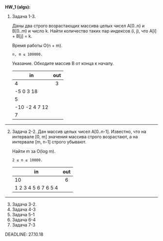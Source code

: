 **HW_1 (algs):**

1. Задача 1-3.

    Даны два строго возрастающих массива целых чисел A[0..n) и B[0..m) и число k. Найти количество таких пар индексов (i, j), что A[i] + B[j] = k. 
    
    Время работы O(n + m).

    `n, m ≤ 100000.`
    
    Указание. Обходите массив B от конца к началу.

    |__in__|__out__|
    |---|:----:|
    |4|3|
    |-5 0 3 18|
    |5|
    |-10 -2 4 7 12|
    |7|
---
2. Задача 2-2.
    Дан массив целых чисел А[0..n-1]. Известно, что на интервале [0, m] значения массива строго возрастают, а на интервале [m, n-1] строго убывают. 
    
    Найти m за O(log m).
    
    `2 ≤ n ≤ 10000.`
    
    |__in__|__out__|
    |---|:---:|
    |10|6|
    |1 2 3 4 5 6 7 6 5 4|
---
3. Задача 3-2.
4. Задача 4-3
5. Задача 5-1
6. Задача 6-4
7. Задача 7-3

DEADLINE: 27.10.18
